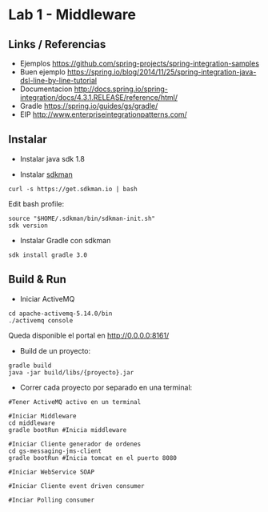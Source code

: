 # Lab 1 - Middleware

## Links / Referencias

- Ejemplos https://github.com/spring-projects/spring-integration-samples
- Buen ejemplo https://spring.io/blog/2014/11/25/spring-integration-java-dsl-line-by-line-tutorial
- Documentacion http://docs.spring.io/spring-integration/docs/4.3.1.RELEASE/reference/html/
- Gradle https://spring.io/guides/gs/gradle/
- EIP http://www.enterpriseintegrationpatterns.com/

## Instalar

- Instalar java sdk 1.8

- Instalar [sdkman](http://sdkman.io/install.html)

```{bash}
curl -s https://get.sdkman.io | bash
```

Edit bash profile:

```{bash}
source "$HOME/.sdkman/bin/sdkman-init.sh"
sdk version
```

- Instalar Gradle con sdkman

```{bash}
sdk install gradle 3.0
```

## Build & Run

- Iniciar ActiveMQ

```{bash}
cd apache-activemq-5.14.0/bin
./activemq console
```

Queda disponible el portal en http://0.0.0.0:8161/

- Build de un proyecto:

```{bash}
gradle build
java -jar build/libs/{proyecto}.jar
```

- Correr cada proyecto por separado en una terminal:

```{bash}
#Tener ActiveMQ activo en un terminal

#Iniciar Middleware
cd middleware
gradle bootRun #Inicia middleware

#Iniciar Cliente generador de ordenes
cd gs-messaging-jms-client
gradle bootRun #Inicia tomcat en el puerto 8080

#Iniciar WebService SOAP

#Iniciar Cliente event driven consumer

#Inciar Polling consumer
```




